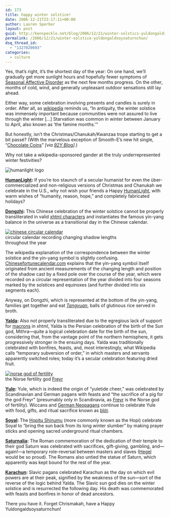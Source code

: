 ```yaml
---
id: 173
title: happy winter solstice!
date: 2006-12-21T23:17:11+00:00
author: Lauren Sperber
layout: post
guid: http://kenspeckle.net/blog/2006/12/21/winter-solstics-yuldongaldsoysaturnchun/
permalink: /2006/12/21/winter-solstice-yuldongaldsoysaturnchun/
dsq_thread_id:
  - "1327020693"
categories:
  - culture
---
```

Yes, that&#8217;s right, it&#8217;s the shortest day of the year: On one hand, we&#8217;ll gradually get more sunlight hours and hopefully fewer symptoms of [Seasonal Affective Disorder](http://familydoctor.org/x1913.xml "familydoctor article") as the next few months progress. On the other, months of cold, wind, and generally unpleasant outdoor sensations still lay ahead.

Either way, some celebration involving presents and candles is surely in order. After all, as [wikipedia](http://en.wikipedia.org/wiki/Winter_Solstice_Celebrations "wikipedia winter solstice celebrations article") reminds us, &#8220;In antiquity, the winter solstice was immensely important because communities were not assured to live through the winter [&#8230;] Starvation was common in winter between January to April, also known as &#8216;the famine months.'&#8221;

But honestly, isn&#8217;t the Christmas/Chanukah/Kwanzaa trope starting to get a bit pass&eacute;? (With the marvelous exception of Smooth-E&#8217;s new hit single, &#8220;[Chocolate Coins](http://www.suburbanhomeboy.com/new_media/coins.html)&#8221; _[via [92Y Blog](http://blog.92y.org/index.php/weblog/item/festival_of_links/)]_.)

Why not take a wikipedia-sponsored gander at the truly underrepresented winter festivities?

<img src="https://laurensperber.com/images/2006/12/humanlight-logo.jpg" alt="humanlight logo" class="leftpic" />

**[HumanLight](http://en.wikipedia.org/wiki/HumanLight):** If you&#8217;re too staunch of a secular humanist for even the &uuml;ber-commercialized and non-religious versions of Christmas and Chanukah we celebrate in the U.S., why not wish your friends a Happy [HumanLight](http://www.humanlight.org/ "official site"), with warm wishes of &#8220;humanity, reason, hope,&#8221; and completely fabricated holidays?

**[Dongzh&igrave;](http://en.wikipedia.org/wiki/D%C5%8Dngzh%C3%AC_Festival):** This Chinese celebration of the winter solstice cannot be properly transliterated in valid [xhtml characters](http://www.digitalmediaminute.com/reference/entity/index.php) <span class="strike">and instantiates the famous yin-yang balance in the universe as a transitional day in the Chinese calendar</span>.

<div class="rightpic" style="width:354px;">
  <a href="http://www.chinesefortunecalendar.com/yinyang.htm"><img src="https://laurensperber.com/images/2006/12/chinese-circular-calendar.gif" alt="chinese circular calendar" /></a>
  <div class="caption">circular calendar recording changing shadow lengths throughout the year</div>
</div>

The wikipedia explanation of the correspondence between the winter solstice and the yin-yang symbol is slightly confusing. [Chinesefortunecalendar.com](http://www.chinesefortunecalendar.com/yinyang.htm) explains that the yin-yang symbol itself originated from ancient measurements of the changing length and position of the shadow cast by a fixed pole over the course of the year, which were recorded on a circular representation of the year divided into four seasons marked by the solstices and equinoxes (and further divided into six segments each).

Anyway, on Dongzh&igrave;, which is represented at the bottom of the yin-yang, families get together and eat [_Tangyuan_](http://en.wikipedia.org/wiki/Tangyuan), balls of glutinous rice served in broth.

**[Yalda](http://en.wikipedia.org/wiki/Yalda):** Also not properly transliterated due to the egregious lack of support for [macrons](http://en.wikipedia.org/wiki/Macron) in xhtml, Yalda is the Persian celebration of the birth of the Sun god, Mithra&mdash;quite a logical celebration date for the birth of the sun, considering that, from the vantage point of the northern hemisphere, it gets progressively stronger in the ensuing days. Yalda was traditionally celebrated with bonfires, feasts, and, most interestingly, what Wikipedia calls &#8220;temporary subversion of order,&#8221; in which masters and servants apparently switched roles; today it&#8217;s a secular celebration featuring dried fruit.

<div class="leftpic">
  <a href="http://en.wikipedia.org/wiki/Freyr"><img src="https://laurensperber.com/images/2006/12/freyr.jpg" alt="norse god of fertility" /></a>
  <div class="caption">the Norse fertility god <a href="http://en.wikipedia.org/wiki/Freyr">Freyr</a></div>
</div>

**[Yule](http://en.wikipedia.org/wiki/Yule):** Yule, which is indeed the origin of &#8220;yuletide cheer,&#8221; was celebrated by Scandinavian and German pagans with feasts and &#8220;the sacrifice of a pig for the god Freyr&#8221; (presumably only in Scandinavia, as [Freyr](http://en.wikipedia.org/wiki/Freyr) is the Norse god of fertility). Wiccans and [German Neopagans](http://en.wikipedia.org/wiki/Germanic_Neopaganism) continue to celebrate Yule with food, gifts, and ritual sacrifice known as [bl&oacute;t](http://en.wikipedia.org/wiki/Bl%C3%B3t).

**[Soyal](http://en.wikipedia.org/wiki/Soyal):** The [Hopitu Shinumu](http://en.wikipedia.org/wiki/Hopi) (more commonly known as the Hopi) celebrate Soyal to &#8220;bring the sun back from its long winter slumber&#8221; by making prayer sticks and opening sacred underground ritual chambers.

**[Saturnalia](http://en.wikipedia.org/wiki/Saturnalia):** The Roman commemoration of the dedication of their temple to their god Saturn was celebrated with sacrifices, gift-giving, gambling, and&mdash;again!&mdash;a temporary role-reversal between masters and slaves ([Hegel](http://en.wikipedia.org/wiki/Master_slave "master-slave dialectic article") would be so proud). The Romans also untied the statue of Saturn, which apparently was kept bound for the rest of the year.

**[Karachun](http://en.wikipedia.org/wiki/Karachun):** Slavic pagans celebrated Karachun as the day on which evil powers are at their peak, signified by the weakness of the sun&mdash;sort of the reverse of the logic behind Yalda. The Slavic sun god dies on the winter solstice and is resurrected the following day. His death was commemorated with feasts and bonfires in honor of dead ancestors.

There you have it. Forget Chrismakah, have a Happy Yuldongaldsoysaturnchun!
